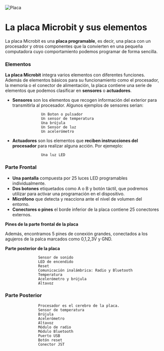 
![Placa](https://user-images.githubusercontent.com/114906778/204753019-ae406dc9-dbe8-4ca7-b997-f0982431ab8e.jpeg)


# La placa Microbit y sus elementos

La placa Microbit es una **placa programable**, es decir, una placa con un procesador y otros componentes que la convierten en una pequeña computadora cuyo comportamiento podemos programar de forma sencilla. 

### Elementos

**La placa Microbit** integra varios elementos con diferentes funciones. Además de elementos básicos para su funcionamiento como el procesador, la memoria o el conector de alimentación, la placa contiene una serie de elementos que podemos clasificar en **sensores** o **actuadores**.

- **Sensores** son los elementos que recogen información del exterior para transmitirla al procesador. Algunos ejemplos de sensores serian: 

                   Un Boton o pulsador
                   Un sensor de temperatura
                   Una brújula
                   Un Sensor de luz
                   Un acelerómetro

- **Actuadores** son los elementos que **reciben instrucciones del procesador** para realizar alguna acción. Por ejemeplo: 

                   Una luz LED
                  
 ### Parte Frontal
 
 - **Una pantalla** compuesta por 25 luces LED programables individualmente. 
 - **Dos botones** etiquetados como A o B y botón táctil, que podremos utilizar para activar una programación en el dispositivo. 
 - **Micrófono** que detecta y reacciona ante el nivel de volumen del entorno. 
 - **Conectores o pines** el borde inferior de la placa contiene 25 conectores externos. 

**Pines de la parte frontal de la placa**
        
   Además, encontramos 5 pines de conexión grandes, conectados a los agujeros de la palca marcados como 0,1,2,3V y GND.
      
**Parte posterior de la placa**
      
                   Sensor de sonido
                   LED de encendido
                   Reset
                   Comunicación inalámbrica: Radio y Bluetooth
                   Temperatura
                   Acelerómetro y brújula
                   Altavoz

### Parte Posterior

                   Procesador es el cerebro de la placa.
                   Sensor de temperatura
                   Brújula
                   Acelerómetro
                   Altavoz
                   Módulo de radio
                   Módulo Bluetooth
                   Puerto USB
                   Botón reset
                   Conector JST
